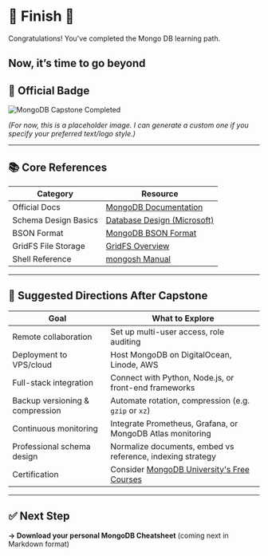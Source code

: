 # 🎉 **Finish** 🎉

Congratulations! You've completed the Mongo DB learning path.



## Now, it’s time to **go beyond**

## 🔰 Official Badge

![MongoDB Capstone Completed](https://dummyimage.com/280x60/4caf50/ffffff\&text=MongoDB+Capstone+Completed)

*(For now, this is a placeholder image. I can generate a custom one if you specify your preferred text/logo style.)*

---

## 📚 Core References

| Category             | Resource                                                                                                                              |
| -------------------- | ------------------------------------------------------------------------------------------------------------------------------------- |
| Official Docs        | [MongoDB Documentation](https://www.mongodb.com/docs/)                                                                                |
| Schema Design Basics | [Database Design (Microsoft)](https://support.microsoft.com/en-us/office/database-design-basics-eb2159cf-1e30-401a-8084-bd4f9c9ca1f5) |
| BSON Format          | [MongoDB BSON Format](https://www.mongodb.com/docs/manual/reference/bson-types/)                                                      |
| GridFS File Storage  | [GridFS Overview](https://www.mongodb.com/docs/manual/core/gridfs/)                                                                   |
| Shell Reference      | [mongosh Manual](https://www.mongodb.com/docs/mongodb-shell/)                                                                         |

---

## 🚀 Suggested Directions After Capstone

| Goal                            | What to Explore                                                          |
| ------------------------------- | ------------------------------------------------------------------------ |
| Remote collaboration            | Set up multi-user access, role auditing                                  |
| Deployment to VPS/cloud         | Host MongoDB on DigitalOcean, Linode, AWS                                |
| Full-stack integration          | Connect with Python, Node.js, or front-end frameworks                    |
| Backup versioning & compression | Automate rotation, compression (e.g. `gzip` or `xz`)                     |
| Continuous monitoring           | Integrate Prometheus, Grafana, or MongoDB Atlas monitoring               |
| Professional schema design      | Normalize documents, embed vs reference, indexing strategy               |
| Certification                   | Consider [MongoDB University's Free Courses](https://learn.mongodb.com/) |

---

## ✅ Next Step

**→ Download your personal MongoDB Cheatsheet**
(coming next in Markdown format)
